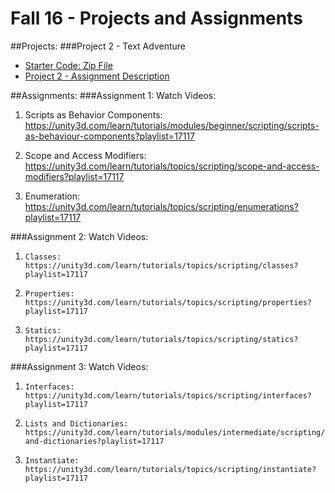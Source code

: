 # Fall 16 - Projects and Assignments

##Projects: 
###Project 2 - Text Adventure
* [Starter Code: Zip File](https://utdallas.box.com/v/Project2-starterCodeF16)
* [Project 2 - Assignment Description](https://utdallas.box.com/v/Assignment2-description)




##Assignments:
###Assignment 1: 
Watch Videos:
1.  Scripts as Behavior Components: https://unity3d.com/learn/tutorials/modules/beginner/scripting/scripts-as-behaviour-components?playlist=17117

2.  Scope and Access Modifiers: https://unity3d.com/learn/tutorials/topics/scripting/scope-and-access-modifiers?playlist=17117         

3. Enumeration: https://unity3d.com/learn/tutorials/topics/scripting/enumerations?playlist=17117

###Assignment 2: 
Watch Videos: 

1.     Classes: https://unity3d.com/learn/tutorials/topics/scripting/classes?playlist=17117

2.     Properties: https://unity3d.com/learn/tutorials/topics/scripting/properties?playlist=17117

3.     Statics: https://unity3d.com/learn/tutorials/topics/scripting/statics?playlist=17117

###Assignment 3: 
Watch Videos:
1.     Interfaces: https://unity3d.com/learn/tutorials/topics/scripting/interfaces?playlist=17117

2.     Lists and Dictionaries: https://unity3d.com/learn/tutorials/modules/intermediate/scripting/lists-and-dictionaries?playlist=17117

3.     Instantiate: https://unity3d.com/learn/tutorials/topics/scripting/instantiate?playlist=17117


